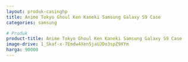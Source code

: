 ```yaml
---
layout: produk-casinghp
title: Anime Tokyo Ghoul Ken Kaneki Samsung Galaxy S9 Case
categories: samsung

# Produk
product-title: Anime Tokyo Ghoul Ken Kaneki Samsung Galaxy S9 Case
image-drive: 1_Skaf-x-7Emdw4Xen5jaUJDo3spZ9XYm
harga: 90000
---
```

